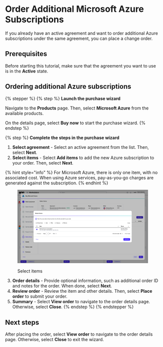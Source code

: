 # Order Additional Microsoft Azure Subscriptions

If you already have an active agreement and want to order additional Azure subscriptions under the same agreement, you can place a change order.&#x20;

## Prerequisites

Before starting this tutorial, make sure that the agreement you want to use is in the **Active** state.

## Ordering additional Azure subscriptions <a href="#id-1.-launch-the-purchase-wizard" id="id-1.-launch-the-purchase-wizard"></a>

{% stepper %}
{% step %}
**Launch the purchase wizard**

Navigate to the **Products** page. Then, select **Microsoft Azure** from the available products.

On the details page, select **Buy now** to start the purchase wizard.
{% endstep %}

{% step %}
**Complete the steps in the purchase wizard**

1. **Select agreement** - Select an active agreement from the list. Then, select **Next**.&#x20;
2. **Select items** - Select **Add items** to add the new Azure subscription to your order. Then, select **Next**.&#x20;

{% hint style="info" %}
For Microsoft Azure, there is only one item, with no associated cost. When using Azure services, pay-as-you-go charges are generated against the subscription.
{% endhint %}

<figure><img src="../../../.gitbook/assets/image (1032).png" alt=""><figcaption><p>Select items</p></figcaption></figure>

3. **Order details** - Provide optional information, such as additional order ID and notes for the order. When done, select **Next**.
4. **Review order** - Review the item and other details. Then, select **Place order** to submit your order.
5. **Summary** - Select **View order** to navigate to the order details page. Otherwise, select **Close**.
{% endstep %}
{% endstepper %}

## Next steps <a href="#id-1.-launch-the-purchase-wizard" id="id-1.-launch-the-purchase-wizard"></a>

After placing the order, select **View order** to navigate to the order details page. Otherwise, select **Close** to exit the wizard.
